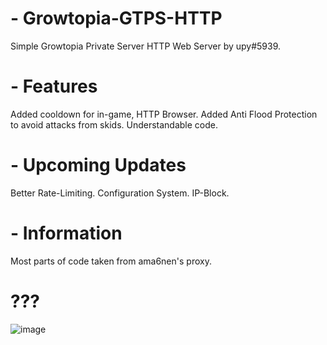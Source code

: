 # - Growtopia-GTPS-HTTP
Simple Growtopia Private Server HTTP Web Server by upy#5939.

# - Features
Added cooldown for in-game, HTTP Browser.
Added Anti Flood Protection to avoid attacks from skids.
Understandable code.

# - Upcoming Updates
Better Rate-Limiting.
Configuration System.
IP-Block.

# - Information
Most parts of code taken from ama6nen's proxy.

# ???

![image](https://user-images.githubusercontent.com/83706783/161399344-0ab9b131-e59a-4672-8672-35fe073d95d7.png)
